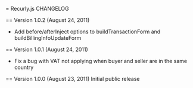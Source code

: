 = Recurly.js CHANGELOG

== Version 1.0.2 (August 24, 2011)
- Add before/afterInject options to buildTransactionForm and buildBillingInfoUpdateForm

== Version 1.0.1 (August 24, 2011)
- Fix a bug with VAT not applying when buyer and seller are in the same country

== Version 1.0.0 (August 23, 2011)
Initial public release
